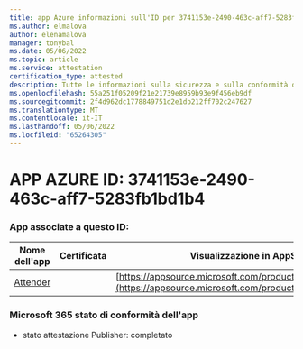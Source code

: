 ```yaml
---
title: app Azure informazioni sull'ID per 3741153e-2490-463c-aff7-5283fb1bd1b4
ms.author: elmalova
author: elenamalova
manager: tonybal
ms.date: 05/06/2022
ms.topic: article
ms.service: attestation
certification_type: attested
description: Tutte le informazioni sulla sicurezza e sulla conformità disponibili per 3741153e-2490-463c-aff7-5283fb1bd1b4.
ms.openlocfilehash: 55a251f05209f21e21739e8959b93e9f456eb9df
ms.sourcegitcommit: 2f4d962dc1778849751d2e1db212ff702c247627
ms.translationtype: MT
ms.contentlocale: it-IT
ms.lasthandoff: 05/06/2022
ms.locfileid: "65264305"
---
```

# <a name="azure-app-id-3741153e-2490-463c-aff7-5283fb1bd1b4"></a>APP AZURE ID: 3741153e-2490-463c-aff7-5283fb1bd1b4


### <a name="apps-associated-with-this-id"></a>App associate a questo ID:
| **Nome dell'app** | **Certificata** | **Visualizzazione in AppSource** |
|--------------|---------------|-----------------------|
| [Attender](../forward/WA200003856.md) |  | [https://appsource.microsoft.com/product/office/WA200003856](https://appsource.microsoft.com/product/office/WA200003856) |

### <a name="microsoft-365-app-compliance-status"></a>Microsoft 365 stato di conformità dell'app
- stato attestazione Publisher: completato
